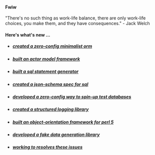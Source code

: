 #### Fwiw

"There's no such thing as work-life balance, there are only work-life choices, you make them, and they have consequences." - Jack Welch

#### Here's what's new ...

- ##### [created a zero-config minimalist orm](https://github.com/cpanery/nano)
- ##### [built an actor model framework](https://github.com/cpanery/zing)
- ##### [built a sql statement generator](https://github.com/cpanery/sql-engine)
- ##### [created a json-schema spec for sql](https://github.com/cpanery/json-sql)
- ##### [developed a zero-config way to spin-up test databases](https://github.com/cpanery/test-db)
- ##### [created a structured logging library](https://github.com/cpanery/flight-recorded)
- ##### [built an object-orientation framework for perl 5](https://github.com/cpanery/data-object)
- ##### [developed a fake data generation library](https://github.com/cpanery/faker)
- ##### [working to resolves these issues](https://github.com/search?q=user%3Aiamalnewkirk+&state=open&type=Issues)

<!--
**iamalnewkirk/iamalnewkirk** is a ✨ _special_ ✨ repository because its `README.md` (this file) appears on your GitHub profile.

Here are some ideas to get you started:

- 🔭 I’m currently working on ...
- 🌱 I’m currently learning ...
- 👯 I’m looking to collaborate on ...
- 🤔 I’m looking for help with ...
- 💬 Ask me about ...
- 📫 How to reach me: ...
- 😄 Pronouns: ...
- ⚡ Fun fact: ...
-->
